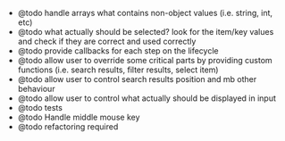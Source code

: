 * @todo handle arrays what contains non-object values (i.e. string, int, etc)
* @todo what actually should be selected? look for the item/key values and check if they are correct and used correctly
* @todo provide callbacks for each step on the lifecycle
* @todo allow user to override some critical parts by providing custom functions (i.e. search results, filter results, select item)
* @todo allow user to control search results position and mb other behaviour
* @todo allow user to control what actually should be displayed in input
* @todo tests
* @todo Handle middle mouse key
* @todo refactoring required
